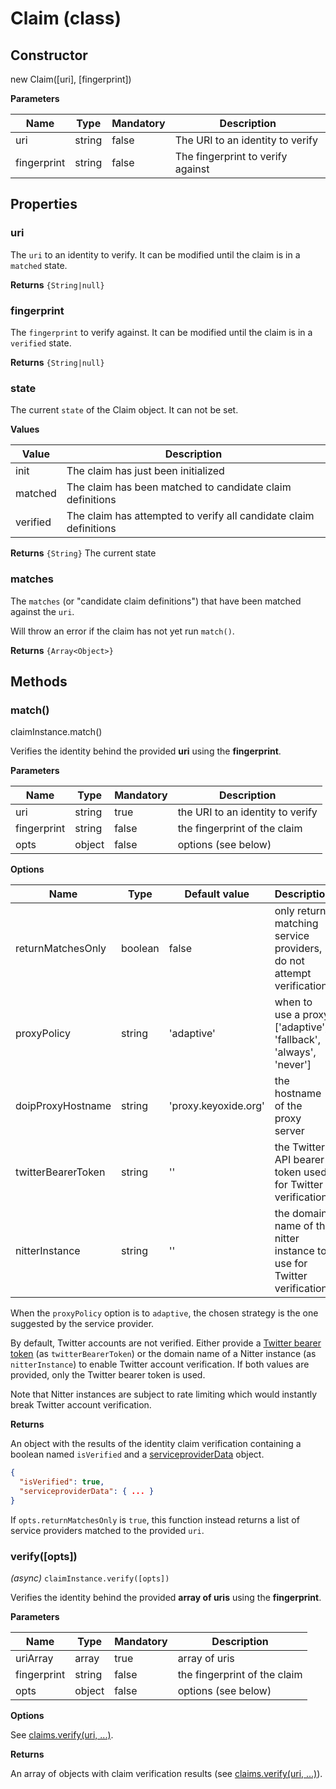 # Claim (class)

## Constructor

new Claim([uri], [fingerprint])

**Parameters**

| Name        | Type   | Mandatory | Description                       |
| ----------- | ------ | --------- | --------------------------------- |
| uri         | string | false     | The URI to an identity to verify  |
| fingerprint | string | false     | The fingerprint to verify against |

## Properties

### uri

The `uri` to an identity to verify. It can be modified until the claim is in a
`matched` state.

**Returns** `{String|null}`

### fingerprint

The `fingerprint` to verify against. It can be modified until the claim is in a 
`verified` state.

**Returns** `{String|null}`

### state

The current `state` of the Claim object. It can not be set.

**Values**

| Value    | Description                                                       |
| -------- | ----------------------------------------------------------------- |
| init     | The claim has just been initialized                               |
| matched  | The claim has been matched to candidate claim definitions         |
| verified | The claim has attempted to verify all candidate claim definitions |

**Returns** `{String}` The current state

### matches

The `matches` (or "candidate claim definitions") that have been matched against
the `uri`.

Will throw an error if the claim has not yet run `match()`.

**Returns** `{Array<Object>}`

## Methods

### match()

claimInstance.match()

Verifies the identity behind the provided **uri** using the **fingerprint**.

**Parameters**

| Name        | Type   | Mandatory | Description                      |
| ----------- | ------ | --------- | -------------------------------- |
| uri         | string | true      | the URI to an identity to verify |
| fingerprint | string | false     | the fingerprint of the claim     |
| opts        | object | false     | options (see below)              |

**Options**

| Name               | Type    | Default value        | Description                                                            |
| ------------------ | ------- | -------------------- | ---------------------------------------------------------------------- |
| returnMatchesOnly  | boolean | false                | only return matching service providers, do not attempt verification    |
| proxyPolicy        | string  | 'adaptive'           | when to use a proxy ['adaptive', 'fallback', 'always', 'never']        |
| doipProxyHostname  | string  | 'proxy.keyoxide.org' | the hostname of the proxy server                                       |
| twitterBearerToken | string  | ''                   | the Twitter API bearer token used for Twitter verification             |
| nitterInstance     | string  | ''                   | the domain name of the nitter instance to use for Twitter verification |

When the `proxyPolicy` option is to `adaptive`, the chosen strategy is
the one suggested by the service provider.

By default, Twitter accounts are not verified. Either provide a
[Twitter bearer token](https://developer.twitter.com/en/docs/authentication/oauth-2-0/bearer-tokens)
(as `twitterBearerToken`) or the domain name of a Nitter instance (as
`nitterInstance`) to enable Twitter account verification. If both values are
provided, only the Twitter bearer token is used.

Note that Nitter instances are subject to rate limiting which would instantly
break Twitter account verification.

**Returns**

An object with the results of the identity claim verification containing a
boolean named `isVerified` and a
[serviceproviderData](serviceproviderdataobject.md#service-provider-data-object)
object.

```json
{
  "isVerified": true,
  "serviceproviderData": { ... }
}
```

If `opts.returnMatchesOnly` is `true`, this function instead returns a list of
service providers matched to the provided `uri`.

### verify([opts])

_(async)_ `claimInstance.verify([opts])`

Verifies the identity behind the provided **array of uris** using the **fingerprint**.

**Parameters**

| Name        | Type   | Mandatory | Description                  |
| ----------- | ------ | --------- | ---------------------------- |
| uriArray    | array  | true      | array of uris                |
| fingerprint | string | false     | the fingerprint of the claim |
| opts        | object | false     | options (see below)          |

**Options**

See [claims.verify(uri, ...)](#claimsverifyuri-fingerprint-opts).

**Returns**

An array of objects with claim verification results (see
[claims.verify(uri, ...)](#claimsverifyuri-fingerprint-opts)).
